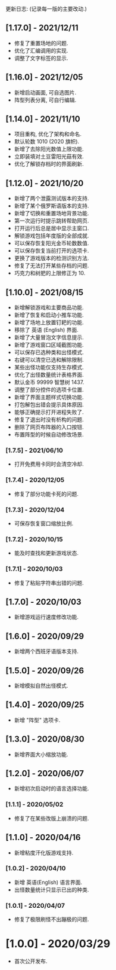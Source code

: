
更新日志: (记录每一版的主要改动.)

## [1.17.0] - 2021/12/11

- 修复了重置场地的问题.
- 优化了汇编调用的实现.
- 调整了文字标签的显示.

## [1.16.0] - 2021/12/05

- 新增启动画面, 可自选图片.
- 阵型列表分离, 可自行编辑.

## [1.14.0] - 2021/11/10

- 项目重构, 优化了架构和命名.
- 默认轮数 1010 (2020 旗帜).
- 新增了去除阳光数值上限功能.
- 立即装填对土豆雷阳光菇有效.
- 优化了解锁存档时的界面刷新.

## [1.12.0] - 2021/10/20

- 新增了两个泄露测试版本的支持.
- 新增了某个俄罗斯语版本的支持.
- 新增了切换和重置场地背景功能.
- 第一次运行时提示跳转帮助网页.
- 打开运行后总是居中显示主窗口.
- 解锁游戏包括年度版的全部成就.
- 可以保存恢复阳光金币轮数数值.
- 可以保存恢复当前打开的选项卡.
- 更换了游戏版本的检测识别方法.
- 修复了无法打开某些存档的问题.
- 巧克力和树肥的上限修正为 10.

## [1.10.0] - 2021/08/15

- 新增解锁游戏和主要商品功能.
- 新增了恢复和启动小推车功能.
- 新增了场地上放置钉耙的功能.
- 移除了 英语 (English) 界面.
- 新增了大量冒泡文字信息提示.
- 新增了游戏窗口区域截图功能.
- 可以保存已选种类和出怪模式.
- 右键可以清空已选和解除限制.
- 某些出怪功能仅支持生存模式.
- 优化了出怪数量统计表格界面.
- 默认金币 99999 智慧树 1437.
- 调整了部分控件的选项卡位置.
- 新增了界面主题样式切换功能.
- 打包解包出错会提示具体原因.
- 能够正确提示打开进程失败了.
- 修复了退出时没有析构的问题.
- 删除了网页布阵器的入口按钮.
- 布置阵型的时候自动修改场景.

### [1.7.5] - 2021/06/10

- 打开免费用卡同时会清空冷却.

### [1.7.4] - 2020/12/05

- 修复了部分功能卡死的问题.

### [1.7.3] - 2020/12/04

- 可保存恢复窗口缩放比例.

### [1.7.2] - 2020/10/15

- 能及时查找和更新游戏状态.

### [1.7.1] - 2020/10/03

- 修复了粘贴字符串出错的问题.

## [1.7.0] - 2020/10/03

- 新增游戏运行速度修改功能.

## [1.6.0] - 2020/09/29

- 新增两个西班牙语版本支持.

## [1.5.0] - 2020/09/26

- 新增模拟自然出怪模式.

## [1.4.0] - 2020/09/25

- 新增 "阵型" 选项卡.

## [1.3.0] - 2020/08/30

- 新增界面大小缩放功能.

## [1.2.0] - 2020/06/07

- 新增初次启动时的语言选择功能.

### [1.1.1] - 2020/05/02

- 修复了在某些改版上崩溃的问题.

## [1.1.0] - 2020/04/16

- 新增粘度汗化版游戏支持.

### [1.0.2] - 2020/04/10

- 新增 英语(English) 语言界面.
- 出怪数量统计只显示已出的种类.

### [1.0.1] - 2020/04/07

- 修复了极限刷怪不出蹦极的问题.

# [1.0.0] - 2020/03/29

- 首次公开发布.
